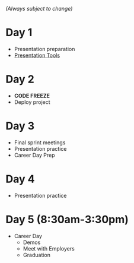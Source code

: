 _(Always subject to change)_

# Day 1
- Presentation preparation
- [Presentation Tools](prestools.md)

# Day 2
- **CODE FREEZE**
- Deploy project

# Day 3
- Final sprint meetings
- Presentation practice
- Career Day Prep

# Day 4
- Presentation practice

# Day 5 (8:30am-3:30pm)
- Career Day
  - Demos
  - Meet with Employers
  - Graduation
